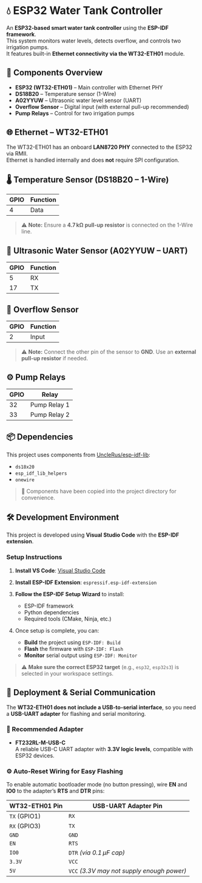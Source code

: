 # 💧 ESP32 Water Tank Controller

An **ESP32-based smart water tank controller** using the **ESP-IDF framework**.  
This system monitors water levels, detects overflow, and controls two irrigation pumps.  
It features built-in **Ethernet connectivity via the WT32-ETH01** module.

## 🔌 Components Overview

- **ESP32 (WT32-ETH01)** – Main controller with Ethernet PHY  
- **DS18B20** – Temperature sensor (1-Wire)  
- **A02YYUW** – Ultrasonic water level sensor (UART)  
- **Overflow Sensor** – Digital input (with external pull-up recommended)  
- **Pump Relays** – Control for two irrigation pumps  

## 🌐 Ethernet – WT32-ETH01

The WT32-ETH01 has an onboard **LAN8720 PHY** connected to the ESP32 via RMII.  
Ethernet is handled internally and does **not** require SPI configuration.

## 🌡️ Temperature Sensor (DS18B20 – 1-Wire)

| GPIO | Function |
|------|----------|
| 4    | Data     |

> ⚠️ **Note:** Ensure a **4.7 kΩ pull-up resistor** is connected on the 1-Wire line.

## 🌊 Ultrasonic Water Sensor (A02YYUW – UART)

| GPIO | Function |
|------|----------|
| 5    | RX       |
| 17   | TX       |

## 🛑 Overflow Sensor

| GPIO | Function |
|------|----------|
| 2    | Input    |

> ⚠️ **Note:** Connect the other pin of the sensor to **GND**. Use an **external pull-up resistor** if needed.

## ⚙️ Pump Relays

| GPIO | Relay        |
|------|--------------|
| 32   | Pump Relay 1 |
| 33   | Pump Relay 2 |

## 📦 Dependencies

This project uses components from [UncleRus/esp-idf-lib](https://github.com/UncleRus/esp-idf-lib):

- `ds18x20`
- `esp_idf_lib_helpers`
- `onewire`

> 📁 Components have been copied into the project directory for convenience.

## 🛠️ Development Environment

This project is developed using **Visual Studio Code** with the **ESP-IDF extension**.

### Setup Instructions

1. **Install VS Code**: [Visual Studio Code](https://code.visualstudio.com)  
2. **Install ESP-IDF Extension**: `espressif.esp-idf-extension`  
3. **Follow the ESP-IDF Setup Wizard** to install:
   - ESP-IDF framework  
   - Python dependencies  
   - Required tools (CMake, Ninja, etc.)  

4. Once setup is complete, you can:
   - **Build** the project using `ESP-IDF: Build`  
   - **Flash** the firmware with `ESP-IDF: Flash`  
   - **Monitor** serial output using `ESP-IDF: Monitor`  

> ⚠️ **Make sure the correct ESP32 target** (e.g., `esp32`, `esp32s3`) is selected in your workspace settings.

## 🧰 Deployment & Serial Communication

The **WT32-ETH01 does not include a USB-to-serial interface**, so you need a **USB-UART adapter** for flashing and serial monitoring.

### 🔌 Recommended Adapter

- **FT232RL-M-USB-C**  
  A reliable USB-C UART adapter with **3.3V logic levels**, compatible with ESP32 devices.

### ⚙️ Auto-Reset Wiring for Easy Flashing

To enable automatic bootloader mode (no button pressing), wire **EN** and **IO0** to the adapter’s **RTS** and **DTR** pins:

| WT32-ETH01 Pin | USB-UART Adapter Pin |
|----------------|----------------------|
| `TX` (GPIO1)   | `RX`                 |
| `RX` (GPIO3)   | `TX`                 |
| `GND`          | `GND`                |
| `EN`           | `RTS`                |
| `IO0`          | `DTR` *(via 0.1 µF cap)* |
| `3.3V`         | `VCC`                |
| `5V`           | `VCC` *(3.3V may not supply enough power)* |